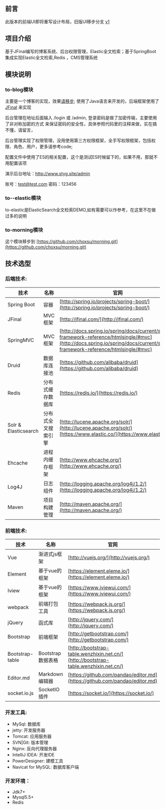 ## 前言
  此版本的前端UI即将重写设计布局，旧版UI移步分支 [v1](https://gitee.com/choxsu/sblog/tree/v1)
## 项目介绍
  基于JFinal编写的博客系统、后台权限管理，Elastic全文检索；基于SpringBoot集成实现Elastic全文检索,Redis ，CMS管理系统
## 模块说明
### to-blog模块
  主要是一个博客的实现，效果[请移步](http://www.styg.site "ChoxSu博客社区"); 使用了Java语言来开发的，后端框架使用了[JFinal](http://jfinal.com) 来实现
    
  后台管理在地址后面输入  /login 或 /admin, 登录密码是做了加密传输，主要使用了非对称加密的方式
  来保证密码的安全性，具体参照代码里的注释来做，实在搞不懂，请留言，
     
  后台管理实现了权限管理，没用使用第三方权限框架，全手写权限框架，包括权限、角色、用户，更多请参考code;
  
  配置文件中使用了ES的相关配置，这个是测试ES时候留下的，如果不用，那就不用配置该项
  
  演示后台地址：http://www.styg.site/admin
  
  账号：test@test.com  密码：123456

### to--elastic模块
 to-elastic是ElasticSearch全文检索DEMO,如有需要可以作参考，在这里不在做过多的说明 
### to-morning模块
 这个模块移步到 [https://github.com/choxsu/morning.git](https://github.com/choxsu/morning.git)

## 技术选型

### 后端技术:
技术 | 名称 | 官网
----|------|----
Spring Boot | 容器 |  [http://spring.io/projects/spring-boot/](http://spring.io/projects/spring-boot/)
JFinal | MVC框架  | [http://jfinal.com/](http://jfinal.com/)
SpringMVC | MVC框架  | [http://docs.spring.io/spring/docs/current/spring-framework-reference/htmlsingle/#mvc](http://docs.spring.io/spring/docs/current/spring-framework-reference/htmlsingle/#mvc)
Druid | 数据库连接池  | [https://github.com/alibaba/druid](https://github.com/alibaba/druid)
Redis | 分布式缓存数据库  | [https://redis.io/](https://redis.io/)
Solr & Elasticsearch | 分布式全文搜索引擎  | [http://lucene.apache.org/solr/](http://lucene.apache.org/solr/) [https://www.elastic.co/](https://www.elastic.co/)
Ehcache | 进程内缓存框架  | [http://www.ehcache.org/](http://www.ehcache.org/)
Log4J | 日志组件  | [http://logging.apache.org/log4j/1.2/](http://logging.apache.org/log4j/1.2/)
Maven | 项目构建管理  | [http://maven.apache.org/](http://maven.apache.org/)
### 前端技术:
技术 | 名称 | 官网
----|------|----
Vue | 渐进式js框架  | [http://vuejs.org/](http://vuejs.org/)
Element | 基于vue的框架  | [https://element.eleme.io/](https://element.eleme.io/)
Iview | 基于vue的框架  | [https://www.iviewui.com/](https://www.iviewui.com/)
webpack |前端打包工具  | [https://webpack.js.org/](https://webpack.js.org/)
jQuery | 函式库  | [http://jquery.com/](http://jquery.com/)
Bootstrap | 前端框架  | [http://getbootstrap.com/](http://getbootstrap.com/)
Bootstrap-table | Bootstrap数据表格  | [http://bootstrap-table.wenzhixin.net.cn/](http://bootstrap-table.wenzhixin.net.cn/)
Editor.md | Markdown编辑器  | [https://github.com/pandao/editor.md](https://github.com/pandao/editor.md)
socket.io.js | SocketIO插件  | [https://socket.io/](https://socket.io/)

### 开发工具:
- MySql: 数据库
- jetty: 开发服务器
- Tomcat: 应用服务器
- SVN|Git: 版本管理
- Nginx: 反向代理服务器
- IntelliJ IDEA: 开发IDE
- PowerDesigner: 建模工具
- Navicat for MySQL: 数据库客户端

### 开发环境：
- Jdk7+
- Mysql5.5+
- Redis



